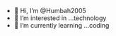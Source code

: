 - 👋 Hi, I’m @Humbah2005
- 👀 I’m interested in ...technology
- 🌱 I’m currently learning ...coding 

<!---
Humbah2005/Humbah2005 is a ✨ special ✨ repository because its `README.md` (this file) appears on your GitHub profile.
You can click the Preview link to take a look at your changes.
--->
